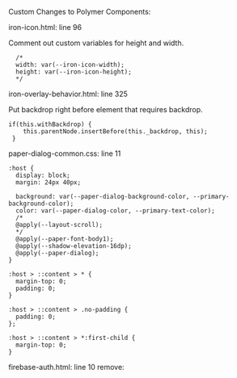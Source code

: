 Custom Changes to Polymer Components:

iron-icon.html: line 96

Comment out custom variables for height and width.

      /*
      width: var(--iron-icon-width);
      height: var(--iron-icon-height);
      */

iron-overlay-behavior.html: line 325

Put backdrop right before element that requires backdrop.

    if(this.withBackdrop) {
        this.parentNode.insertBefore(this._backdrop, this);
     }

paper-dialog-common.css: line 11

    :host {
      display: block;
      margin: 24px 40px;
    
      background: var(--paper-dialog-background-color, --primary-background-color);
      color: var(--paper-dialog-color, --primary-text-color);
      /*
      @apply(--layout-scroll);
      */
      @apply(--paper-font-body1);
      @apply(--shadow-elevation-16dp);
      @apply(--paper-dialog);
    }
    
    :host > ::content > * {
      margin-top: 0;
      padding: 0;
    }
    
    :host > ::content > .no-padding {
      padding: 0;
    };
    
    :host > ::content > *:first-child {
      margin-top: 0;
    }

firebase-auth.html: line 10
  remove: <link rel="import" href="firebase.html">